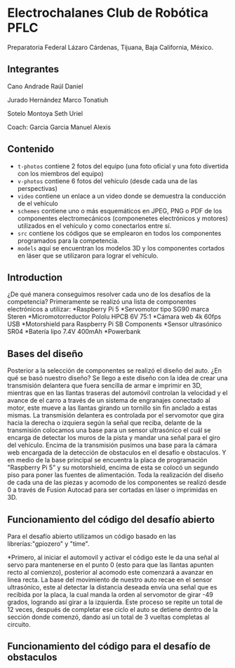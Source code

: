 Electrochalanes Club de Robótica PFLC
====

Preparatoria Federal Lázaro Cárdenas, Tijuana, Baja California, México.

## Integrantes
Cano Andrade Raúl Daniel

Jurado Hernández Marco Tonatiuh

Sotelo Montoya Seth Uriel

Coach: Garcia Garcia Manuel Alexis

## Contenido

* `t-photos` contiene 2 fotos del equipo (una foto oficial y una foto divertida con los miembros del equipo)
* `v-photos` contiene 6 fotos del vehículo (desde cada una de las perspectivas)
* `video` contiene un enlace a un video donde se demuestra la conducción de el vehículo
* `schemes` contiene uno o más esquemáticos en JPEG, PNG o PDF de los componentes electromecánicos (componenetes electrónicos y motores) utilizados en el vehículo y como conectarlos entre sí.
* `src` contiene los códigos que se emplearon en todos los componentes programados para la competencia.
* `models` aquí se encuentran los modelos 3D y los componentes cortados en láser que se utilizaron para lograr el vehículo.

## Introduction

¿De qué manera conseguimos resolver cada uno de los desafíos de la competencia?
Primeramente se realizó una lista de componentes electrónicos a utilizar:
*Raspberry Pi 5
*Servomotor tipo SG90 marca Steren
*Micromotorreductor Pololu HPCB 6V 75:1
*Cámara web 4k 60fps USB
*Motorshield para Raspberry Pi SB Components
*Sensor ultrasónico SR04
*Batería lipo 7.4V 400mAh
*Powerbank

## Bases del diseño
Posterior a la selección de componentes se realizó el diseño del auto. ¿En qué se basó nuestro diseño?
Se llego a este diseño con la idea de crear una transmisión delantera que fuera sencilla de armar e imprimir en 3D, mientras que en las llantas traseras del automóvil controlan la velocidad y el avance de el carro a través de un sistema de engranajes conectado al motor, este mueve a las llantas girando un tornillo sin fin anclado a estas mismas.
La transmisión delantera es controlada por el servomotor que gira hacia la derecha o izquiera según la señal que reciba, delante de la transmisión colocamos una base para un sensor ultrasónico el cuál se encarga de detectar los muros de la pista y mandar una señal para el giro del vehículo. Encima de la transmisión pusimos una base para la cámara web encargada de la detección de obstaculos en el desafío e obstaculos. Y en medio de la base principal se encuentra la placa de programación "Raspberry Pi 5" y su motorshield, encima de esta se colocó un segundo piso para poner las fuentes de alimentación. Toda la realización del diseño de cada una de las piezas y acomodo de los componentes se realizó desde 0 a través de Fusion Autocad para ser cortadas en láser o imprimidas en 3D.

## Funcionamiento del código del desafío abierto
Para el desafío abierto utilizamos un código basado en las librerías:"gpiozero" y "time".

*Primero, al iniciar el automovil y activar el código este le da una señal al servo para mantenerse en el punto 0 (esto para que las llantas apunten recto al comienzo), posterior al acomodo este comenzará a avanzar en linea recta. La base del movimiento de nuestro auto recae en el sensor ultrasónico, este al detectar la distancia deseada envía una señal que es recibida por la placa, la cual manda la orden al servomotor de girar -49 grados, logrando así girar a la izquierda. Este proceso se repite un total de 12 veces, después de completar ese ciclo el auto se detiene dentro de la sección donde comenzó, dando así un total de 3 vueltas completas al circuito.

## Funcionamiento del código para el desafío de obstaculos

